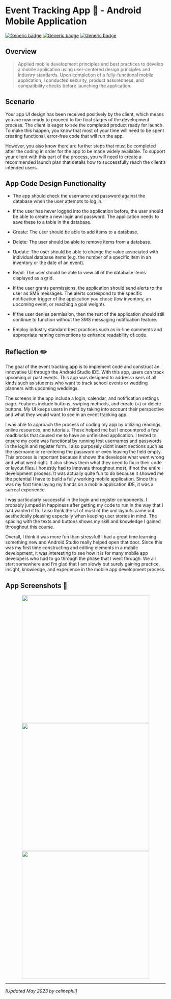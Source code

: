 # Event Tracking App :date: - Android Mobile Application	

[![Generic badge](https://img.shields.io/badge/Language-JAVA-blue.svg)](https://www.java.com/en/) [![Generic badge](https://img.shields.io/badge/Database-SQLite-green.svg)](https://sqlite.org/index.html) [![Generic badge](https://img.shields.io/badge/IDE-Android_Studio-purple.svg)](https://developer.android.com/studio/)

## Overview
> Applied mobile development principles and best practices to develop a mobile application using user-centered design principles and industry standards. Upon completion of a fully-functional mobile application, I conducted security, product assuredness, and compatibility checks before launching the application.

## Scenario
Your app UI design has been received positively by the client, which means you are now ready to proceed to the final stages of the development process. The client is eager to see the completed product ready for launch. To make this happen, you know that most of your time will need to be spent creating functional, error-free code that will run the app.

However, you also know there are further steps that must be completed after the coding in order for the app to be made widely available. To support your client with this part of the process, you will need to create a recommended launch plan that details how to successfully reach the client’s intended users.

## App Code Design Functionality

* The app should check the username and password against the database when the user attempts to log in.
* If the user has never logged into the application before, the user should be able to create a new login and password. The application needs to save these to a table in the database.

* Create: The user should be able to add items to a database.
* Delete: The user should be able to remove items from a database.
* Update: The user should be able to change the value associated with individual database items (e.g. the number of a specific item in an inventory or the date of an event).
* Read: The user should be able to view all of the database items displayed as a grid.

* If the user grants permissions, the application should send alerts to the user as SMS messages. The alerts correspond to the specific notification trigger of the application you chose (low inventory, an upcoming event, or reaching a goal weight).
* If the user denies permission, then the rest of the application should still continue to function without the SMS messaging notification feature.

* Employ industry standard best practices such as in-line comments and appropriate naming conventions to enhance readability of code.

## Reflection :pencil2:	

The goal of the event tracking app is to implement code and construct an innovative UI through the Android Studio IDE. With this app, users can track upcoming or past events. This app was designed to address users of all kinds such as students who want to track school events or wedding planners with upcoming weddings.

The screens in the app include a login, calendar, and notification settings page. Features include buttons, swiping methods, and create (+) or delete buttons. My UI keeps users in mind by taking into account their perspective and what they would want to see in an event tracking app.

I was able to approach the process of coding my app by utilizing readings, online resources, and tutorials. These helped me but I encountered a few roadblocks that caused me to have an unfinished application. I tested to ensure my code was functional by running test usernames and passwords in the login and register form. I also purposely didnt insert sections such as the username or re-entering the password or even leaving the field empty. This process is important because it shows the developer what went wrong and what went right. It also shows them what they need to fix in their code or layout files. I honestly had to innovate throughout most, if not the entire development process. It was actually quite fun to do because it showed me the potential I have to build a fully working mobile application. Since this was my first time laying my hands on a mobile application IDE, it was a surreal experience. 

I was particularly successful in the login and register components. I probably jumped in happiness after getting my code to run in the way that I had wanted it to. I also think the UI of most of the xml layouts came out aesthetically pleasing especially when keeping user stories in mind. The spacing with the texts and buttons shows my skill and knowledge I gained throughout this course. 

Overall, I think it was more fun than stressful! I had a great time learning something new and Android Studio really helped open that door. Since this was my first time constructing and editing elements in a mobile development, it was interesting to see how it is for many mobile app developers who had to go through the phase that I went through. We all start somewhere and I’m glad that I am slowly but surely gaining practice, insight, knowledge, and experience in the mobile app development process.  

## App Screenshots :camera_flash:

<div style="text-align: center;">
    <img src="Event Tracking App Screenshots/LoginScreenApp.png" width="400px" />
    <img src="Event Tracking App Screenshots/CalendarScreenApp.png" width="400px" />
    <img src="Event Tracking App Screenshots/NotificationsScreenApp.png" width="400px" />
</div>

---
*[Updated May 2023 by celinephil]*
